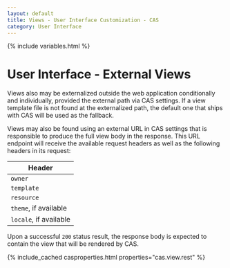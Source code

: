 ```yaml
---
layout: default
title: Views - User Interface Customization - CAS
category: User Interface
---
```


{% include variables.html %}

# User Interface - External Views

Views also may be externalized outside the web application conditionally and individually, provided the external path 
via CAS settings. If a view template file is not found at the externalized path, the 
default one that ships with CAS will be used as the fallback.

Views may also be found using an external URL in CAS settings that is responsible to produce the full view body in 
the response. This URL endpoint will receive the available request headers as well as the following headers in its request:

| Header                 |
|------------------------|
| `owner`                |
| `template`             |
| `resource`             |
| `theme`, if available  |
| `locale`, if available |

Upon a successful `200` status result, the response body is expected to contain the view that will be rendered by CAS.

{% include_cached casproperties.html properties="cas.view.rest" %}
